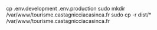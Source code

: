cp .env.development .env.production
sudo mkdir /var/www/tourisme.castagnicciacasinca.fr
sudo cp -r dist/\* /var/www/tourisme.castagnicciacasinca.fr
